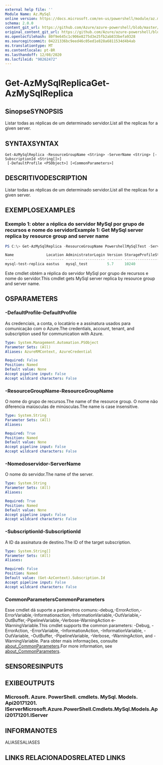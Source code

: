 ```yaml
---
external help file: ''
Module Name: Az.MySql
online version: https://docs.microsoft.com/en-us/powershell/module/az.mysql/get-azmysqlreplica
schema: 2.0.0
content_git_url: https://github.com/Azure/azure-powershell/blob/master/src/MySql/help/Get-AzMySqlReplica.md
original_content_git_url: https://github.com/Azure/azure-powershell/blob/master/src/MySql/help/Get-AzMySqlReplica.md
ms.openlocfilehash: 80f9e645c1c906e8275d3e25fb2ab833befa9328
ms.sourcegitcommit: 04221336bc9eed46c05ed1e828a6811534d4b4ab
ms.translationtype: MT
ms.contentlocale: pt-BR
ms.lasthandoff: 12/08/2020
ms.locfileid: "98262472"
---
```

# <span data-ttu-id="ad486-101">Get-AzMySqlReplica</span><span class="sxs-lookup"><span data-stu-id="ad486-101">Get-AzMySqlReplica</span></span>

## <span data-ttu-id="ad486-102">Sinopse</span><span class="sxs-lookup"><span data-stu-id="ad486-102">SYNOPSIS</span></span>
<span data-ttu-id="ad486-103">Listar todas as réplicas de um determinado servidor.</span><span class="sxs-lookup"><span data-stu-id="ad486-103">List all the replicas for a given server.</span></span>

## <span data-ttu-id="ad486-104">SYNTAX</span><span class="sxs-lookup"><span data-stu-id="ad486-104">SYNTAX</span></span>

```
Get-AzMySqlReplica -ResourceGroupName <String> -ServerName <String> [-SubscriptionId <String[]>]
 [-DefaultProfile <PSObject>] [<CommonParameters>]
```

## <span data-ttu-id="ad486-105">DESCRITIVO</span><span class="sxs-lookup"><span data-stu-id="ad486-105">DESCRIPTION</span></span>
<span data-ttu-id="ad486-106">Listar todas as réplicas de um determinado servidor.</span><span class="sxs-lookup"><span data-stu-id="ad486-106">List all the replicas for a given server.</span></span>

## <span data-ttu-id="ad486-107">EXEMPLOS</span><span class="sxs-lookup"><span data-stu-id="ad486-107">EXAMPLES</span></span>

### <span data-ttu-id="ad486-108">Exemplo 1: obter a réplica do servidor MySql por grupo de recursos e nome do servidor</span><span class="sxs-lookup"><span data-stu-id="ad486-108">Example 1: Get MySql server replica by resource group and server name</span></span>
```powershell
PS C:\> Get-AzMySqlReplica -ResourceGroupName PowershellMySqlTest -ServerName mysql-test

Name               Location AdministratorLogin Version StorageProfileStorageMb SkuName   SkuTier        SslEnforcement
----               -------- ------------------ ------- ----------------------- -------   -------        --------------
mysql-test-replica eastus   mysql_test         5.7     10240                   GP_Gen5_4 GeneralPurpose Disabled
```

<span data-ttu-id="ad486-109">Este cmdlet obtém a réplica do servidor MySql por grupo de recursos e nome do servidor.</span><span class="sxs-lookup"><span data-stu-id="ad486-109">This cmdlet gets MySql server replica by resource group and server name.</span></span>

## <span data-ttu-id="ad486-110">OS</span><span class="sxs-lookup"><span data-stu-id="ad486-110">PARAMETERS</span></span>

### <span data-ttu-id="ad486-111">-DefaultProfile</span><span class="sxs-lookup"><span data-stu-id="ad486-111">-DefaultProfile</span></span>
<span data-ttu-id="ad486-112">As credenciais, a conta, o locatário e a assinatura usados para comunicação com o Azure.</span><span class="sxs-lookup"><span data-stu-id="ad486-112">The credentials, account, tenant, and subscription used for communication with Azure.</span></span>

```yaml
Type: System.Management.Automation.PSObject
Parameter Sets: (All)
Aliases: AzureRMContext, AzureCredential

Required: False
Position: Named
Default value: None
Accept pipeline input: False
Accept wildcard characters: False
```

### <span data-ttu-id="ad486-113">-ResourceGroupName</span><span class="sxs-lookup"><span data-stu-id="ad486-113">-ResourceGroupName</span></span>
<span data-ttu-id="ad486-114">O nome do grupo de recursos.</span><span class="sxs-lookup"><span data-stu-id="ad486-114">The name of the resource group.</span></span>
<span data-ttu-id="ad486-115">O nome não diferencia maiúsculas de minúsculas.</span><span class="sxs-lookup"><span data-stu-id="ad486-115">The name is case insensitive.</span></span>

```yaml
Type: System.String
Parameter Sets: (All)
Aliases:

Required: True
Position: Named
Default value: None
Accept pipeline input: False
Accept wildcard characters: False
```

### <span data-ttu-id="ad486-116">-Nomedoservidor</span><span class="sxs-lookup"><span data-stu-id="ad486-116">-ServerName</span></span>
<span data-ttu-id="ad486-117">O nome do servidor.</span><span class="sxs-lookup"><span data-stu-id="ad486-117">The name of the server.</span></span>

```yaml
Type: System.String
Parameter Sets: (All)
Aliases:

Required: True
Position: Named
Default value: None
Accept pipeline input: False
Accept wildcard characters: False
```

### <span data-ttu-id="ad486-118">-SubscriptionId</span><span class="sxs-lookup"><span data-stu-id="ad486-118">-SubscriptionId</span></span>
<span data-ttu-id="ad486-119">A ID da assinatura de destino.</span><span class="sxs-lookup"><span data-stu-id="ad486-119">The ID of the target subscription.</span></span>

```yaml
Type: System.String[]
Parameter Sets: (All)
Aliases:

Required: False
Position: Named
Default value: (Get-AzContext).Subscription.Id
Accept pipeline input: False
Accept wildcard characters: False
```

### <span data-ttu-id="ad486-120">CommonParameters</span><span class="sxs-lookup"><span data-stu-id="ad486-120">CommonParameters</span></span>
<span data-ttu-id="ad486-121">Esse cmdlet dá suporte a parâmetros comuns:-debug,-ErrorAction,-ErrorVariable,-Informationaction,-InformationVariable,-OutVariable,-OutBuffer,-PipelineVariable,-Verbose-WarningAction e-WarningVariable.</span><span class="sxs-lookup"><span data-stu-id="ad486-121">This cmdlet supports the common parameters: -Debug, -ErrorAction, -ErrorVariable, -InformationAction, -InformationVariable, -OutVariable, -OutBuffer, -PipelineVariable, -Verbose, -WarningAction, and -WarningVariable.</span></span> <span data-ttu-id="ad486-122">Para obter mais informações, consulte [about_CommonParameters](http://go.microsoft.com/fwlink/?LinkID=113216).</span><span class="sxs-lookup"><span data-stu-id="ad486-122">For more information, see [about_CommonParameters](http://go.microsoft.com/fwlink/?LinkID=113216).</span></span>

## <span data-ttu-id="ad486-123">SENSORES</span><span class="sxs-lookup"><span data-stu-id="ad486-123">INPUTS</span></span>

## <span data-ttu-id="ad486-124">EXIBE</span><span class="sxs-lookup"><span data-stu-id="ad486-124">OUTPUTS</span></span>

### <span data-ttu-id="ad486-125">Microsoft. Azure. PowerShell. cmdlets. MySql. Models. Api20171201. IServer</span><span class="sxs-lookup"><span data-stu-id="ad486-125">Microsoft.Azure.PowerShell.Cmdlets.MySql.Models.Api20171201.IServer</span></span>

## <span data-ttu-id="ad486-126">INFORMA</span><span class="sxs-lookup"><span data-stu-id="ad486-126">NOTES</span></span>

<span data-ttu-id="ad486-127">ALIASES</span><span class="sxs-lookup"><span data-stu-id="ad486-127">ALIASES</span></span>

## <span data-ttu-id="ad486-128">LINKS RELACIONADOS</span><span class="sxs-lookup"><span data-stu-id="ad486-128">RELATED LINKS</span></span>


